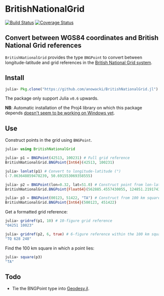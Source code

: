 # BritishNationalGrid

[![Build Status](https://img.shields.io/travis/anowacki/BritishNationalGrid.svg?style=flat-square&label=linux)](https://travis-ci.org/anowacki/BritishNationalGrid)
[![Coverage Status](https://coveralls.io/repos/github/anowacki/BritishNationalGrid/badge.svg?branch=master)](https://coveralls.io/github/anowacki/BritishNationalGrid?branch=master)

## Convert between WGS84 coordinates and British National Grid references

`BritishNationalGrid` provides the type `BNGPoint` to convert between
longitude-latitude and grid references in the [British National Grid system](https://en.wikipedia.org/wiki/Ordnance_Survey_National_Grid).

## Install
```julia
julia> Pkg.clone("https://github.com/anowacki/BritishNationalGrid.jl")
```

The package only support Julia `v0.6` upwards.

**NB**: Automatic installation of the Proj4 library on which this package 
depends [doesn't seem to be working on Windows yet](https://github.com/JuliaGeo/Proj4.jl/issues/8).

## Use
Construct points in the grid using `BNGPoint`.

```julia
julia> using BritishNationalGrid

julia> p1 = BNGPoint(42513, 100231) # Full grid reference
BritishNationalGrid.BNGPoint{Int64}(42513, 100231)

julia> lonlat(p1) # Convert to longitude-latitude (°)
(-7.063648859478239, 50.691553069358555)

julia> p2 = BNGPoint(lon=0.32, lat=51.0) # Construct point from lon-lat
BritishNationalGrid.BNGPoint{Float64}(562885.4557430055, 124851.2191743746)

julia> p3 = BNGPoint(00123, 51422, "TA") # Construct from 100 km square name
BritishNationalGrid.BNGPoint{Int64}(500123, 451422)
```

Get a formatted grid reference:

```julia
julia> gridref(p1, 10) # 10-figure grid reference
"04251 10023"

julia> gridref(p2, 6, true) # 6-figure reference within the 100 km square TQ
"TQ 628 248"
```

Find the 100 km square in which a point lies:

```julia
julia> square(p3)
"TA"
```

## Todo
- Tie the BNGPoint type into [Geodesy.jl](https://github.com/JuliaGeo/Geodesy.jl).
